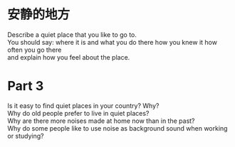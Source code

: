 # 安静的地方  

Describe a quiet place that you like to go to.   
You should say: where it is and what you do there how you knew it how often you go there   
and explain how you feel about the place.  

# Part 3  

Is it easy to find quiet places in your country? Why?   
Why do old people prefer to live in quiet places?   
Why are there more noises made at home now than in the past?   
Why do some people like to use noise as background sound when working or studying?  

